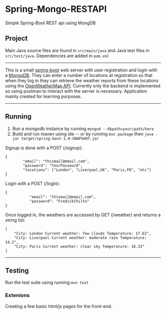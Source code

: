# Spring-Mongo-RESTAPI
Simple Spring-Boot REST api using MongDB 


## Project
Main Java source files are found in `src/main/java` and Java test files in `src/test/java`. Dependencies are added in `pom.xml`

---
This is a small [spring-boot](https://spring.io/projects/spring-boot) web server with user registration and login with a [MongoDB](https://www.mongodb.com/). They can enter a number of locations at registration so that when they log in they can retrieve the weather reports from these locations
using the [OpenWeatherMap API](https://openweathermap.org/).
Currently only the backend is implemented so using postman to interact with the server is necessary. Application mainly created for learning purposes.

----
## Running
1. Run a mongodb instance by running ```mongod --dbpath=your/path/here```
2. Build and run maven using ide -- or by running ```mvn package``` then `java -jar target/spring-boot-1.0-SNAPSHOT.jar`

Signup is done with a POST (/signup):
```
{
        "email": "thismail@email.com",
        "password": "YourPassword",
        "locations": ["London", "Liverpool,UK", "Paris,FR", "etc"]
}
```

Login with a POST (/login):
```
{
           "email": "thismail@email.com",
           "password": "FredickChilto"
}
```

Once logged in, the weathers are accessed by GET (/weather) and returns a string list:
```$xslt
[
    "City: London Current weather: few clouds Temperature: 17.62",
    "City: Liverpool Current weather: moderate rain Temperature: 14.2",
    "City: Paris Current weather: clear sky Temperature: 18.33"
]
```

----
## Testing
Run the test suite using running ```mvn test```


### Extenions
Creating a few basic html/js pages for the front-end.
